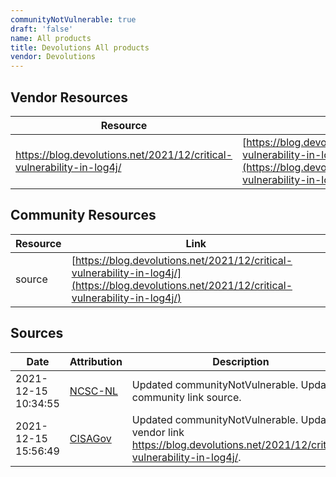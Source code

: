 ```yaml
---
communityNotVulnerable: true
draft: 'false'
name: All products
title: Devolutions All products
vendor: Devolutions
---
```


## Vendor Resources
| Resource | Link |
| --- | --- |
| https://blog.devolutions.net/2021/12/critical-vulnerability-in-log4j/ | [https://blog.devolutions.net/2021/12/critical-vulnerability-in-log4j/](https://blog.devolutions.net/2021/12/critical-vulnerability-in-log4j/) |

## Community Resources
| Resource | Link |
| --- | --- |
| source | [https://blog.devolutions.net/2021/12/critical-vulnerability-in-log4j/](https://blog.devolutions.net/2021/12/critical-vulnerability-in-log4j/) |


## Sources
| Date | Attribution | Description |
| --- | --- | --- |
| 2021-12-15 10:34:55 | [NCSC-NL](https://github.com/NCSC-NL/log4shell/blob/main/software/README.md) | Updated communityNotVulnerable. Updated community link source.  |
| 2021-12-15 15:56:49 | [CISAGov](https://raw.githubusercontent.com/cisagov/log4j-affected-db/develop/README.md) | Updated communityNotVulnerable. Updated vendor link https://blog.devolutions.net/2021/12/critical-vulnerability-in-log4j/.  |
